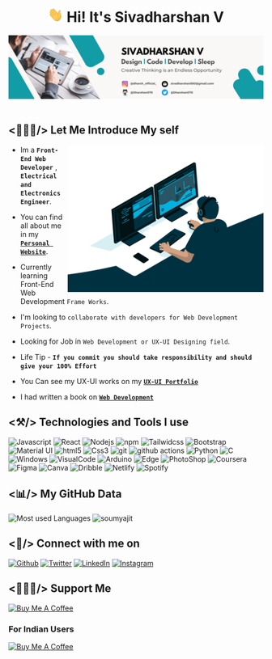 <!--/Dharshan078** is a ✨ _special_ ✨ repository because its `README.md` (this file) appears on your GitHub profile.-->
<h1 align="center"><img src="https://raw.githubusercontent.com/ABSphreak/ABSphreak/master/gifs/Hi.gif" width="30px" height="30px"> Hi! It's Sivadharshan V</h1>

<div align="center">
  <img src="./Banner.png"></img>
</div>

<br>

## <👨🏻‍💻/> Let Me Introduce My self

<img  src="./work.gif" height="290px" align="right" />

- Im a **`Front-End Web Developer`** , **`Electrical and Electronics Engineer`**.

- You can find all about me in my **[`Personal Website`](https://sivadharshan.netlify.app/)**.

- Currently learning Front-End Web Development `Frame Works`.

- I'm looking to `collaborate with developers for Web Development Projects`.

- Looking for Job in `Web Development or UX-UI Designing field`.

- Life Tip - **`If you commit you should take responsibility and should give your 100% Effort`**

- You Can see my UX-UI works on my **[`UX-UI Portfolio`](https://sivadharshan980.wixsite.com/dharshan-uxportfolio)**

- I had written a book on  **[`Web Development`](https://www.amazon.com/Front-End-Development-JavaScript-React-js-Bootstrap-ebook/dp/B0C547RCVB/ref=sr_1_1?crid=397K6SXL2ZR90&keywords=front-end+development+ebook+using+react.js&qid=1684074436&sprefix=front-end+development+ebook+using+react.%2Caps%2C461&sr=8-1&tag=aurum0a-20)**

## <⚒️/> Technologies and Tools I use

<p>
  <img alt="Javascript" src="https://img.shields.io/badge/JavaScript-323330?style=for-the-badge&logo=javascript&logoColor=F7DF1E"  height="25px"/>
  <img alt="React" src="https://img.shields.io/badge/React-20232A?style=for-the-badge&logo=react&logoColor=61DAFB" height="25px"/>
  <img alt="Nodejs" src="https://img.shields.io/badge/-Nodejs-43853d?style=flat-square&logo=Node.js&logoColor=white"  height="25px"/>
  <img alt="npm" src="https://img.shields.io/badge/NPM-%23000000.svg?style=for-the-badge&logo=npm&logoColor=white" height="25px"/>
  <img alt="Tailwidcss" src="https://img.shields.io/badge/Tailwind_CSS-38B2AC?style=for-the-badge&logo=tailwind-css&logoColor=white" height="25px"/>
  <img alt="Bootstrap" src="https://img.shields.io/badge/Bootstrap-563D7C?style=for-the-badge&logo=bootstrap&logoColor=white" height="25px"/>
  <img alt="Material UI" src="https://img.shields.io/badge/Material--UI-0081CB?style=for-the-badge&logo=material-ui&logoColor=white" height="25px"/>
  <img alt="html5" src="https://img.shields.io/badge/HTML5-E34F26?style=for-the-badge&logo=html5&logoColor=white" height="25px"/>
  <img alt="Css3" src="https://img.shields.io/badge/CSS3-1572B6?style=for-the-badge&logo=css3&logoColor=white" height="25px"/>
  <img alt="git" src="https://img.shields.io/badge/-Git-F05032?style=flat-square&logo=git&logoColor=white" height="25px"/>
  <img alt="github actions" src="https://img.shields.io/badge/-Github_Actions-2088FF?style=flat-square&logo=github-actions&logoColor=white" height="25px"/>
  <img alt="Python" src="https://img.shields.io/badge/Python-14354C?style=for-the-badge&logo=python&logoColor=white" height="25px"/>
  <img alt="C" src="https://img.shields.io/badge/C-00599C?style=for-the-badge&logo=c&logoColor=white" height="25px"/>
  <img alt="Windows" src="https://img.shields.io/badge/Windows-0078D6?style=for-the-badge&logo=windows&logoColor=white" height="25px"/>
  <img alt="VisualCode" src="https://img.shields.io/badge/Visual_Studio-5C2D91?style=for-the-badge&logo=visual%20studio&logoColor=white" height="25px"/>
  <img alt="Arduino" src="https://img.shields.io/badge/Arduino-00979D?style=for-the-badge&logo=Arduino&logoColor=white" height="25px"/>
  <img alt="Edge" src="https://img.shields.io/badge/Microsoft_Edge-0078D7?style=for-the-badge&logo=Microsoft-edge&logoColor=white" height="25px"/>
  <img alt="PhotoShop" src="https://aleen42.github.io/badges/src/photoshop.svg" height="25px"/>
  <img alt="Coursera" src="https://img.shields.io/badge/Coursera-0056D2?style=for-the-badge&logo=Coursera&logoColor=white" height="25px"/>
  <img alt="Figma" src="https://img.shields.io/badge/Figma-F24E1E?style=for-the-badge&logo=figma&logoColor=white" height="25px"/>
  <img alt="Canva" src="https://img.shields.io/badge/Canva-%2300C4CC.svg?&style=for-the-badge&logo=Canva&logoColor=white" height="25px"/>
  <img alt="Dribble" src="https://img.shields.io/badge/Dribbble-EA4C89?style=for-the-badge&logo=dribbble&logoColor=white" height="25px"/>
  <img alt="Netlify" src="https://img.shields.io/badge/Netlify-00C7B7?style=for-the-badge&logo=netlify&logoColor=white" height="25px"/>
  <img alt="Spotify" src="https://img.shields.io/badge/Spotify-1ED760?&style=for-the-badge&logo=spotify&logoColor=white" height="25px"/>
</p>

## <📊/> My GitHub Data
<div>
<img align="center" alt="Most used Languages" src="https://github-readme-stats.vercel.app/api/top-langs/?username=Dharshan078&theme=red-white" height="195px"/>
<img align="center" src="https://github-readme-streak-stats.herokuapp.com/?user=Dharshan078&" alt="soumyajit" />
</div>

## <💬/> Connect with me on

<p>
  
  <a href="https://sivadharshan.netlify.app/" target="_blank"><img alt="Github" src="https://img.shields.io/badge/-SIVADHARSHAN-blueviolet?&style=for-the-badge&logo=appveyor&logoColor=white" height="30px" /></a> 
  <a href="https://twitter.com/dharshan078" target="_blank"><img alt="Twitter" src="https://img.shields.io/badge/twitter-%231DA1F2.svg?&style=for-the-badge&logo=twitter&logoColor=white"  height="30px"/></a> 
  <a href="https://www.linkedin.com/in/sivadharshan-v-ab35a11b5/" target="_blank"><img alt="LinkedIn" src="https://img.shields.io/badge/linkedin-%230077B5.svg?&style=for-the-badge&logo=linkedin&logoColor=white"  height="30px"/></a> 
  <a href="https://www.instagram.com/dharsh_official_/" target="_blank"><img alt="Instagram" src="https://img.shields.io/badge/Instagram-E4405F?style=for-the-badge&logo=instagram&logoColor=white"  height="30px"/></a>
  
</p>

## <🫱🫲🏻/> Support Me

<a href="https://www.buymeacoffee.com/dharshan" target="_blank"><img src="https://img.shields.io/badge/Buy_Me_A_Coffee-FFDD00?style=for-the-badge&logo=buy-me-a-coffee&logoColor=black" alt="Buy Me A Coffee" height="40px" width="auto"></a>
<br>
<h3>For Indian Users</h3>

<a href="sksiva780@oksbi" target="_blank"><img src="https://img.shields.io/badge/G%20pay-2875E3?style=for-the-badge&logo=googlepay&logoColor=white" alt="Buy Me A Coffee" height="40px" width="auto"></a>


